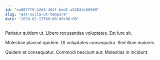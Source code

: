 ```yaml
---
id: "ea0077f9-b2d3-464f-bed1-a5362dc66969"
slug: "est-nulla-ut-tempore"
date: "2020-02-17T00:00:00+00:00"
---
```


Pariatur quidem ut. Libero recusandae voluptates. Est iure sit.

Molestiae placeat quidem. Ut voluptates consequatur. Sed illum maiores.

Quidem et consequatur. Commodi nesciunt aut. Molestias in incidunt.
